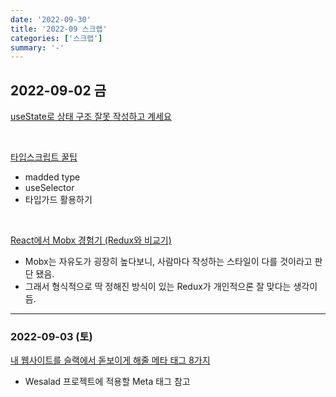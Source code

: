 ```yaml
---
date: '2022-09-30'
title: '2022-09 스크랩'
categories: ['스크랩']
summary: '-'
---
```


## 2022-09-02 금

[useState로 상태 구조 잘못 작성하고 계세요](https://velog.io/@jay/do-not-put-everything-in-usestate)

<br>

[타입스크립트 꿀팁](https://fe-developers.kakaoent.com/2021/211012-typescript-tip/)

- madded type
- useSelector
- 타입가드 활용하기

<br>

[React에서 Mobx 경험기 (Redux와 비교기)](https://techblog.woowahan.com/2599/)

- Mobx는 자유도가 굉장히 높다보니, 사람마다 작성하는 스타일이 다를 것이라고 판단 됐음.
- 그래서 형식적으로 딱 정해진 방식이 있는 Redux가 개인적으론 잘 맞다는 생각이 듬.

---

### 2022-09-03 (토)

[내 웹사이트를 슬랙에서 돋보이게 해줄 메타 태그 8가지](https://wormwlrm.github.io/2022/05/30/8-Meta-tags-for-unfurling-links-well-on-Slack.html)

- Wesalad 프로젝트에 적용할 Meta 태그 참고
